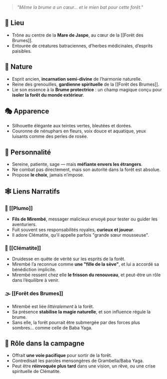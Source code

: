 

> *"Même la brume a un cœur… et le mien bat pour cette forêt."*

## 📍 Lieu
- Trône au centre de la **Mare de Jaspe**, au cœur de la [[Forêt des Brumes]].
- Entourée de créatures batraciennes, d’herbes médicinales, d’esprits paisibles.

## 🧬 Nature
- Esprit ancien, **incarnation semi-divine** de l’harmonie naturelle.
- Reine des grenouilles, **gardienne spirituelle** de la [[Forêt des Brumes]].
- Lie son essence à la **Brume protectrice** : un champ magique conçu pour **isoler la forêt du monde extérieur**.

## 🎭 Apparence
- Silhouette élégante aux teintes vertes, bleutées et dorées.
- Couronne de nénuphars en fleurs, voix douce et aquatique, yeux luisants comme des perles de rosée.

## 🧠 Personnalité
- Sereine, patiente, sage — mais **méfiante envers les étrangers**.
- Ne combat pas directement, mais son autorité dans la forêt est absolue.
- Propose **le choix**, jamais n’impose.

## 🕸️ Liens Narratifs

### 🐸 [[Plumo]]
- **Fils de Mirembé**, messager malicieux envoyé pour tester ou guider les aventuriers.
- Fuit souvent ses responsabilités royales, **curieux et joueur**.
- Il adore Clématite, qu’il appelle parfois "grande sœur mousseuse".

### 🌿 [[Clématite]]
- Druidesse en quête de vérité sur les esprits de la forêt.
- Mirembé l’a reconnue comme **une "fille de la sève"**, et lui a accordé sa bénédiction implicite.
- Mirembé ressent chez elle **le frisson du renouveau**, et peut-être un rôle dans l’équilibre à venir.

### 🌫️ [[Forêt des Brumes]]
- Mirembé est liée *littéralement* à la forêt.
- Sa présence **stabilise la magie naturelle**, et son influence régule la brume.
- Sans elle, la forêt pourrait être submergée par des forces plus sombres… comme celle de Baba Yaga.

## 🧩 Rôle dans la campagne
- Offrait **une voie pacifique** pour sortir de la forêt.
- Contredisait les paroles mensongères de Grambella/Baba Yaga.
- Peut être **réinvoquée plus tard** dans une vision, un rêve, ou une crise spirituelle de Clématite.

